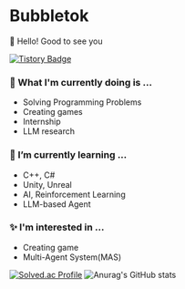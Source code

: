 # Bubbletok
👋 Hello! Good to see you

[![Tistory Badge](https://img.shields.io/badge/Tistory-000000?style=flat-square&logo=Tistory&link=https://trypro329.tistory.com)](https://trypro329.tistory.com)

### 🔭 What I'm currently doing is ...
  - Solving Programming Problems
  - Creating games
  - Internship
  - LLM research
### 🌱 I’m currently learning ...
  - C++, C#
  - Unity, Unreal
  - AI, Reinforcement Learning
  - LLM-based Agent
### ✨ l'm interested in ...
  - Creating game
  - Multi-Agent System(MAS)

[![Solved.ac Profile](http://mazassumnida.wtf/api/generate_badge?boj=ghdthd123)](https://solved.ac/ghdthd123)
![Anurag's GitHub stats](https://github-readme-stats.vercel.app/api?username=bubbletok\&include_all_commits=true)


[//]: <[![Hits](https://hits.seeyoufarm.com/api/count/incr/badge.svg?url=https%3A%2F%2Fgithub.com%2Fbubbletok&count_bg=%230092FF&title_bg=%233CBDFF&icon=jenkins.svg&icon_color=%230E0E0E&title=Today%2FTotal&edge_flat=false)](https://hits.seeyoufarm.com)>
